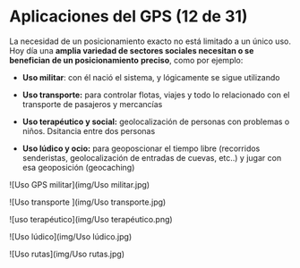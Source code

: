 # Aplicaciones del GPS (12 de 31)

La necesidad de un posicionamiento exacto no está limitado a un único uso.  
Hoy día una **amplia variedad de sectores sociales necesitan o se benefician de un posicionamiento** **preciso**, como por ejemplo:

*   **Uso militar**: con él nació el sistema, y lógicamente se sigue utilizando
    
*   **Uso transporte:** para controlar flotas, viajes y todo lo relacionado con el transporte de pasajeros y mercancías
    
*   **Uso terapéutico y social:** geolocalización de personas con problemas o niños. Dsitancia entre dos personas
    
*   **Uso lúdico y ocio:** para geoposcionar el tiempo libre (recorridos senderistas, geolocalización de entradas de cuevas, etc..) y jugar con esa geoposición (geocaching)
    

![Uso GPS militar](img/Uso militar.jpg)

![Uso transporte ](img/Uso transporte.jpg)

![uso terapéutico](img/Uso terapéutico.png)

![Uso lúdico](img/Uso lúdico.jpg)

![Uso rutas](img/Uso rutas.jpg)


